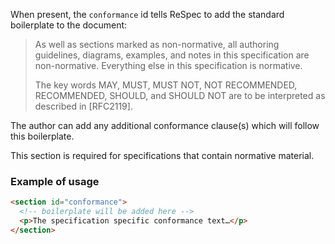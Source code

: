 When present, the `conformance` id tells ReSpec to add the standard boilerplate to the document:

> As well as sections marked as non-normative, all authoring guidelines, diagrams, examples, and notes in this specification are non-normative. Everything else in this specification is normative.
>
> The key words MAY, MUST, MUST NOT, NOT RECOMMENDED, RECOMMENDED, SHOULD, and SHOULD NOT are to be interpreted as described in [RFC2119]. 

The author can add any additional conformance clause(s) which will follow this boilerplate.

This section is required for specifications that contain normative material.

### Example of usage

```HTML
<section id="conformance">
  <!-- boilerplate will be added here -->
  <p>The specification specific conformance text…</p>
</section>
```